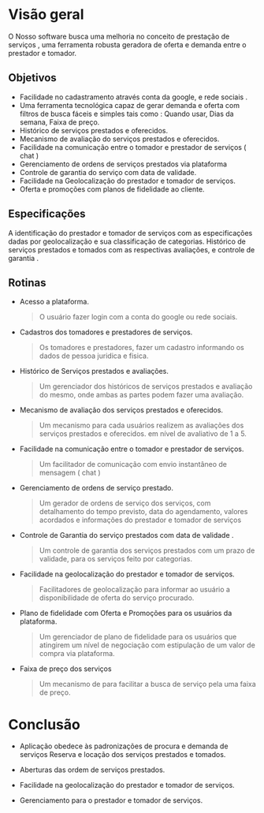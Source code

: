 # Visão geral

O Nosso software busca uma melhoria no conceito de prestação de serviços , uma ferramenta robusta geradora de oferta e demanda entre o prestador e tomador.

## Objetivos

* Facilidade no cadastramento através conta da google, e rede sociais .
* Uma ferramenta tecnológica capaz de gerar demanda e oferta com filtros de
  busca fáceis e simples tais como : Quando usar, Dias da semana, Faixa
  de preço.
* Histórico de serviços prestados e oferecidos.
* Mecanismo de avaliação do serviços prestados e oferecidos.
* Facilidade na comunicação entre o tomador e prestador de serviços ( chat )
* Gerenciamento de ordens de serviços prestados via plataforma
* Controle de garantia do serviço com data de validade.
* Facilidade na Geolocalização do prestador e tomador de serviços.
* Oferta e promoções com planos de fidelidade ao cliente.
 
## ​Especificações

A identificação do prestador e tomador de serviços com as especificações dadas por geolocalização e sua classificação de categorias. Histórico de serviços prestados e tomados com as respectivas avaliações, e controle de garantia .


## Rotinas
* Acesso a plataforma.
  > O usuário fazer login com a conta do google ou rede sociais.

* Cadastros dos tomadores e prestadores de serviços.
  > Os tomadores e prestadores, fazer um cadastro informando os dados de pessoa juridica e fisica.

* Histórico de Serviços prestados e avaliações.
  > Um gerenciador dos históricos de serviços prestados e avaliação do mesmo, onde ambas as partes podem fazer uma avaliação.

* Mecanismo de avaliação dos serviços prestados e oferecidos.
  > Um mecanismo para cada usuários realizem as avaliações dos serviços prestados e oferecidos. em nível de avaliativo de 1 a 5.

* Facilidade na comunicação entre o tomador e prestador de serviços.
  > Um facilitador de comunicação com envio instantâneo de mensagem ( chat )

* Gerenciamento de ordens de serviço prestado.
  > Um gerador de ordens de serviço dos serviços, com detalhamento do tempo previsto, data do agendamento, valores acordados e informações do prestador e tomador de serviços

* Controle de Garantia do serviço prestados com data de validade .
  > Um controle de garantia dos serviços prestados com um prazo de validade, para os serviços feito por categorias.

* Facilidade na geolocalização do prestador e tomador de serviços.
  > Facilitadores de geolocalização para informar ao usuário a disponibilidade de oferta do serviço procurado.

* Plano de fidelidade com Oferta e Promoções para os usuários da plataforma.
  > Um gerenciador de plano de fidelidade para os usuários que atingirem um nível de negociação com estipulação de um valor de compra via plataforma.

* Faixa de preço dos serviços
  > Um mecanismo de para facilitar a busca de serviço pela uma faixa de preço.

# Conclusão

* Aplicação obedece às padronizações de procura e demanda de serviços Reserva e locação dos serviços prestados e tomados.

* Aberturas das ordem de serviços prestados.

* Facilidade na geolocalização do prestador e tomador de serviços.

* Gerenciamento para o prestador e tomador de serviços.